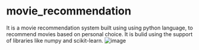 # movie_recommendation
It is a movie recommendation system built using using python language, to recommend movies based on personal choice. It is bulid using the support of libraries like numpy and scikit-learn.
![image](https://user-images.githubusercontent.com/65248702/121152975-4b905600-c863-11eb-9d7a-668968f41891.png)

